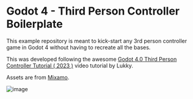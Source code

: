 # Godot 4 - Third Person Controller Boilerplate

This example repository is meant to kick-start any 3rd person controller game in Godot 4 without having to recreate all the bases.

This was developed following the awesome [Godot 4.0 Third Person Controller Tutorial ( 2023 )](https://www.youtube.com/watch?v=EP5AYllgHy8) video tutorial by Lukky.

Assets are from [Mixamo](https://www.mixamo.com/#/).

![image](https://github.com/user-attachments/assets/ffcc41f7-855e-40c2-87e9-da12ec5073f7)
